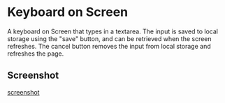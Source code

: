 # Keyboard on Screen
A keyboard on Screen that types in a textarea. The input is saved to local storage using the "save" button, and 
can be retrieved when the screen refreshes. The cancel button removes the input from local storage and refreshes 
the page.

## Screenshot

[screenshot](screenshot.png)
